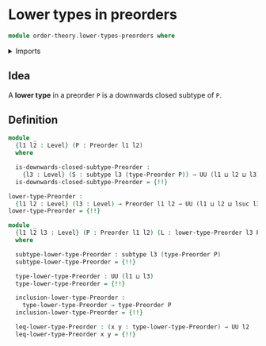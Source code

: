 # Lower types in preorders

```agda
module order-theory.lower-types-preorders where
```

<details><summary>Imports</summary>

```agda
open import foundation.dependent-pair-types
open import foundation.subtypes
open import foundation.universe-levels

open import order-theory.preorders
```

</details>

## Idea

A **lower type** in a preorder `P` is a downwards closed subtype of `P`.

## Definition

```agda
module _
  {l1 l2 : Level} (P : Preorder l1 l2)
  where

  is-downwards-closed-subtype-Preorder :
    {l3 : Level} (S : subtype l3 (type-Preorder P)) → UU (l1 ⊔ l2 ⊔ l3)
  is-downwards-closed-subtype-Preorder = {!!}

lower-type-Preorder :
  {l1 l2 : Level} (l3 : Level) → Preorder l1 l2 → UU (l1 ⊔ l2 ⊔ lsuc l3)
lower-type-Preorder = {!!}

module _
  {l1 l2 l3 : Level} (P : Preorder l1 l2) (L : lower-type-Preorder l3 P)
  where

  subtype-lower-type-Preorder : subtype l3 (type-Preorder P)
  subtype-lower-type-Preorder = {!!}

  type-lower-type-Preorder : UU (l1 ⊔ l3)
  type-lower-type-Preorder = {!!}

  inclusion-lower-type-Preorder :
    type-lower-type-Preorder → type-Preorder P
  inclusion-lower-type-Preorder = {!!}

  leq-lower-type-Preorder : (x y : type-lower-type-Preorder) → UU l2
  leq-lower-type-Preorder x y = {!!}
```

